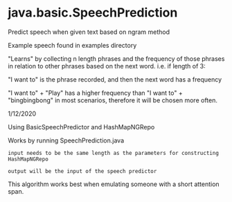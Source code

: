 # java.basic.SpeechPrediction
Predict speech when given text based on ngram method

Example speech found in examples directory

"Learns" by collecting n length phrases and the frequency of those phrases in relation to other phrases based on the next word.
i.e. if length of 3:

  "I want to" is the phrase recorded, and then the next word has a frequency
  
  "I want to" + "Play" has a higher frequency than "I want to" + "bingbingbong" in most scenarios, therefore it will be chosen more often.
  
  1/12/2020
  
  Using BasicSpeechPredictor and HashMapNGRepo
  
  Works by running SpeechPrediction.java
  
    input needs to be the same length as the parameters for constructing HashMapNGRepo
    
    output will be the input of the speech predictor
  
  This algorithm works best when emulating someone with a short attention span.
